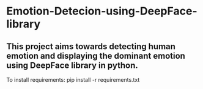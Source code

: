 # Emotion-Detecion-using-DeepFace-library
## This project aims towards detecting human emotion and displaying the dominant emotion using DeepFace library in python.
To install requirements: pip install -r requirements.txt
